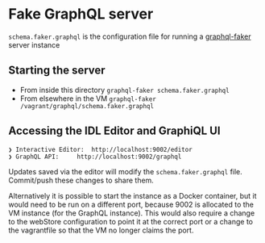 # Fake GraphQL server
`schema.faker.graphql` is the configuration file for running a [graphql-faker](https://github.com/APIs-guru/graphql-faker) server instance

## Starting the server
* From inside this directory `graphql-faker schema.faker.graphql`
* From elsewhere in the VM `graphql-faker /vagrant/graphql/schema.faker.graphql`

## Accessing the IDL Editor and GraphiQL UI
  
  ```
  ❯ Interactive Editor:	 http://localhost:9002/editor
  ❯ GraphQL API:	 http://localhost:9002/graphql
  ```

Updates saved via the editor will modify the `schema.faker.graphql` file. Commit/push these changes to share them.

Alternatively it is possible to start the instance as a Docker container, but it would need to be run on a different port, because 9002 is allocated to the VM instance (for the GraphQL instance).
This would also require a change to the webStore configuration to point it at the correct port or a change to the vagrantfile so that the VM no longer claims the port.
